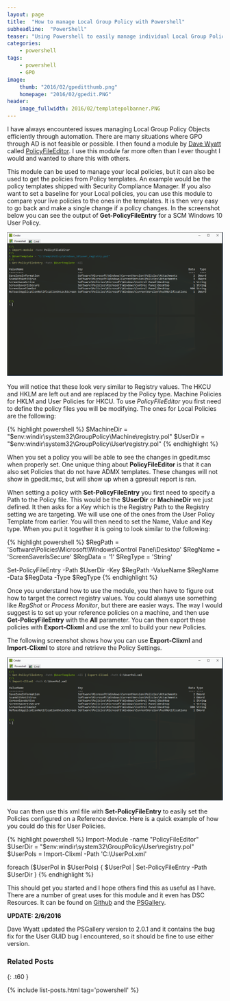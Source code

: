 ```yaml
---
layout: page
title:  "How to manage Local Group Policy with Powershell"
subheadline:  "PowerShell"
teaser: "Using Powershell to easily manage individual Local Group Policy Objects."
categories:
    - powershell
tags:
    - powershell
    - GPO
image:
    thumb: "2016/02/gpeditthumb.png"
    homepage: "2016/02/gpedit.PNG"
header:
    image_fullwidth: 2016/02/templatepolbanner.PNG
---
```

I have always encountered issues managing Local Group Policy Objects efficiently through automation. There are many situations where GPO through AD is not feasible or possible. I then found a module by [Dave Wyatt][cc843970] called [PolicyFileEditor][44b3b01a]. I use this module far more often than I ever thought I would and wanted to share this with others.

This module can be used to manage your local policies, but it can also be used to get the policies from Policy templates. An example would be the policy templates shipped with Security Compliance Manager. If you also want to set a baseline for your Local policies, you can use this module to compare your live policies to the ones in the templates. It is then very easy to go back and make a single change if a policy changes. In the screenshot below you can see the output of **Get-PolicyFileEntry** for a SCM Windows 10 User Policy.

![User Policy Template](/images/2016/02/templatepol.PNG)

You will notice that these look very similar to Registry values. The HKCU and HKLM are left out and are replaced by the Policy type. Machine Policies for HKLM and User Policies for HKCU. To use *PolicyFileEditor* you first need to define the policy files you will be modifying. The ones for Local Policies are the following:

{% highlight powershell %}
$MachineDir = "$env:windir\system32\GroupPolicy\Machine\registry.pol"
$UserDir = "$env:windir\system32\GroupPolicy\User\registry.pol"
{% endhighlight %}

When you set a policy you will be able to see the changes in gpedit.msc when properly set. One unique thing about **PolicyFileEditor** is that it can also set Policies that do not have ADMX templates. These changes will not show in gpedit.msc, but will show up when a gpresult report is ran.

When setting a policy with **Set-PolicyFileEntry** you first need to specify a Path to the Policy file. This would be the **$UserDir** or **MachineDir** we just defined. It then asks for a Key which is the Registry Path to the Registry setting we are targeting. We will use one of the ones from the User Policy Template from earlier. You will then need to set the Name, Value and Key type. When you put it together it is going to look similar to the following:

{% highlight powershell %}
$RegPath = 'Software\Policies\Microsoft\Windows\Control Panel\Desktop'
$RegName = 'ScreenSaverIsSecure'
$RegData = '1'
$RegType = 'String'


Set-PolicyFileEntry -Path $UserDir -Key $RegPath -ValueName $RegName -Data $RegData -Type $RegType
{% endhighlight %}

Once you understand how to use the module, you then have to figure out how to target the correct registry values. You could always use something like *RegShot* or *Process Monitor*, but there are easier ways. The way I would suggest is to set up your reference policies on a machine, and then use **Get-PolicyFileEntry** with the **All** parameter. You can then export these policies with **Export-Clixml** and use the xml to build your new Policies.

The following screenshot shows how you can use **Export-Clixml** and **Import-Clixml** to store and retrieve the Policy Settings.

![Importing and Exporting CliXml](/images/2016/02/clixml.PNG)

You can then use this xml file with **Set-PolicyFileEntry** to easily set the Policies configured on a Reference device. Here is a quick example of how you could do this for User Policies.

{% highlight powershell %}
Import-Module -name "PolicyFileEditor"
$UserDir = "$env:windir\system32\GroupPolicy\User\registry.pol"
$UserPols = Import-Clixml -Path 'C:\UserPol.xml'

foreach ($UserPol in $UserPols)
{
    $UserPol | Set-PolicyFileEntry -Path $UserDir
}
{% endhighlight %}

This should get you started and I hope others find this as useful as I have. There are a number of great uses for this module and it even has DSC Resources. It can be found on [Github][ad3d46ea] and the [PSGallery][a31b913c].

  [a31b913c]: https://www.powershellgallery.com/packages/PolicyFileEditor "PSGallery"

**UPDATE: 2/6/2016**

Dave Wyatt updated the PSGallery version to 2.0.1 and it contains the bug fix for the User GUID bug I encountered, so it should be fine to use either version.

  [cc843970]: https://twitter.com/msh_dave "Dave Wyatt"
  [44b3b01a]: https://github.com/dlwyatt/PolicyFileEditor "PolicyFileEditor"
  [ad3d46ea]: https://github.com/dlwyatt/PolicyFileEditor "Github"



### Related Posts
{: .t60 }

{% include list-posts.html tag='powershell' %}
